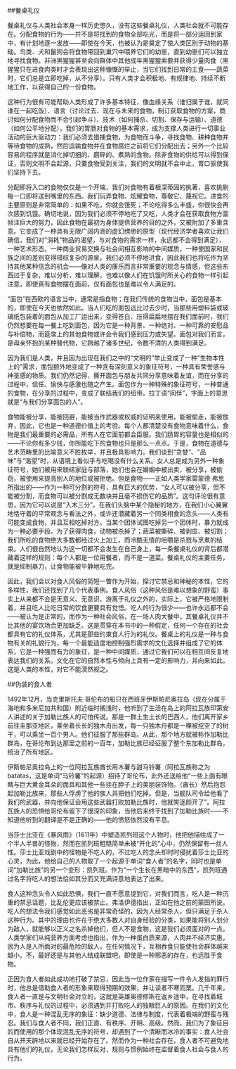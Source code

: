 ##餐桌礼仪

餐桌礼仪与人类社会本身一样历史悠久，没有这些餐桌礼仪，人类社会就不可能存在。分配食物的行为——并不是将找到的食物全部吃光，而是将一部分运回到家中，有计划地逐一发放——即使在今天，也被认为是奠定了使人类区别于动物的基础。鸟类、犬和鬣狗会将食物带回到巢穴中喂养它们的幼崽，直到幼崽们可以独立地寻找食物。非洲黑猩猩甚至会向群体中其他成年黑猩猩索要并获得少量肉食（黑猩猩只在进食肉类时才会表现出这种慷慨的举止，当它们找到日常的主食——蔬菜时，它们总是立即吃掉，从不分享）。只有人类才会积极地、有规律地、持续不断地工作，以获得自己的一份食物。

这种行为很有可能帮助人类形成了许多基本特征，像血缘关系（谁归属于谁，就同谁在一起吃饭）、语言（讨论过去、现在与未来的食物，制订获取食物的方案，商讨如何分配食物而不会引起争斗）、技术（如何捕杀、切割、保存与运输）、道德（如何公平地分配）。我们的胃肠对食物的基本需求，成为支撑人类进行一切事业活动的巨大驱动力：我们必须去猎捕食物，为食物而斗争，寻找食物、耕种食物并等待食物的成熟，然后运输食物并在食物腐烂之前将它们分配出去；另外一个比较容易的程序就是消化掉切细的、磨碎的、煮熟的食物。除非食物的供给可以得到保证，否则文明不会起源，只要食物受到关注，我们的文明就不会中止，胃口驱使我们坚持下去。

分配即将入口的食物仅仅是一个开端，我们对食物有着根深蒂固的执著，喜欢挑剔每一口即将送到嘴里的东西。我们玩弄食物、炫耀食物，尊敬它、蔑视它。进食的主要原则是非常简单的：如果不吃，你就会饿死；不论吃得多么丰盛，你很快会再次感到饥饿。确切地说，因为我们必须不停地吃了又吃，人类才会在获取食物方面倾注巨大的努力，因此食物在最初为身体提供营养的目的之外，又被附加了多重含意。它变成了一种具有无限广阔内涵的虚幻缥缈的原型（现代经济学者喜欢让我们确信，我们对“消耗”物品的渴望，与对食物的需求一样，永远都不会得到满足），一种艺术形态，一种商业贸易交换与社会间相互影响的中间媒质，一种使国家和民族之间的差别变得错综复杂的源泉。我们必须不停地进食，因此我们也将吃作为坚持其他某种信念的机会——像对人类的康乐而言非常重要的观念与情感，但这些东西过于复杂，难以分析，难以理解，也难以像人们在饥饿时所关心的食物一样引起注意，即使真有食物摆在面前，仅有面包也是难以令人满足的。

“面包”在西欧的语言当中，通常是指食物；在我们传统的食物当中，面包是基本的，即使在今天也依然如此。当人们吃的面包远比过去少时，当那些用塑料袋或玻璃纸包装着的面包从加工厂运出来，变得苍白、压得扁扁地摆在我们面前时，我们仍然想要在每一餐上吃到面包，因为它是一种背景、一种绝对、一种可靠的安慰品与补偿物，而筵席上的其他食物或许会令我们感到压力或失望。面包对我们而言，是母亲怀抱的某种替代物，它跨越了诸多世纪，令数不清的人类得到满足。

因为我们是人类，并且因为出现在我们之中的“文明的”举止变成了一种“生物本性上的”需求，面包额外地变成了一种含有深刻意义的象征符号，一种具有荣誉感与神圣感的物质。我们仍然记得，撕开面包与朋友共同分享意味着友谊，而在分享的过程中，信任、愉快与感激也随之产生。面包作为一种特殊的象征符号，一种普通的食物，在分享的过程中，变成了联结我们的纽带。拉丁语“同伴”，字面上的意思就是“与我们分享面包的人”。

食物能被分享，能被回避，能被当作武器或权威的证明来使用，能被偷走，能被放弃，因此，它也是一种道德价值上的考验。每个人都清楚没有食物意味着什么，食物是我们最重要的必需品，所有人在它面前都会臣服。我们肠胃的容量也是相似的——不论你有多少钱，你所能吃下的食物也只是那么一点点。于是，食物在道德与艺术范畴里的比喻意义不胜枚举，并且极具影响力。我们谈到“贪婪”、“品味”与“渴望”时，从语境上看似乎与吃喝没有什么关系。女人总是成为另外一种象征符号，她们被用来联结家庭与部落，她们也会在婚姻中被出卖，被分享，被偷窃，被使用来提高别人的地位或被拒绝。但是食物——正如人类学家雷蒙德·弗思所指出的——作为一种可分割的符号，具有巨大的优势，“女人可以被分享，但不能被分割，而食物可以被分割成无数块并且毫不损伤它的品质”。这句评论很有意思，因为它可以说是“入木三分”。在我们头脑中某个隐秘的地方，在我们小心翼翼地恪守着的平常观念与看法之外，或许还潜藏着另一个同类相食的念头——人类有可能变成食物，并且互相吃掉对方。当某个团体试图吃掉另一个团体时，暴力就成为一种必要手段。为了获得肉食，动物被杀掉了；蔬菜被撕碎、被剥皮、被切割；我们所吃的食物绝大多数都经过火上加工，而冷酷无情的咀嚼是杀戮与烹煮的结束。人们很自然地认为这一切都不会发生在自己身上，每一条餐桌礼仪的背后都潜藏着这样的规则：每个人都是一位用餐者，而不是一道菜。餐桌礼仪的主要任务，就是抑制暴力，让食物能被平静地吃完。

因此，我们会以对食人风俗的简短一瞥作为开始，探讨它禁忌和神秘的本性，它的多样性，我们还找到了几个代表事例。食人风俗（这种风俗是难以想象的野蛮）事实上从来都不会是无意义、无意识、游离于礼仪之外的，实际上，它被严格地限制着，并且吃人比吃日常的饮食更要具有觉悟。吃人的行为很少——也许永远都不会——被认为是正常的，而作为一种社会风俗，在一场人肉大餐中，其餐桌礼仪并不比其他的宴饮场合更加缺乏。这是贯穿在本书中的一种假定，任何一个存在的社会都具有它的礼仪体系，尤其是那些约束食人行为的礼仪。餐桌上的礼仪是一种与食物有关的礼貌行为，每一个最能适度地控制强烈需求的文化选择并组成了它的体系，它是一种强而有力的象征，是一种中间媒质，通过它我们可以在相互间反复地表达我们的关系。文化在它的自然本性与倾向上具有一定的影响力，并向来如此。这是人类的本性，对它不能漠然视之。

##伪装的食人者

1492年12月，当克里斯托夫·哥伦布的船只在西班牙伊斯帕尼奥拉岛（现在分属于海地和多米尼加共和国）附近临时搁浅时，他听到了生活在岛上的阿拉瓦族印第安人讲述的关于加勒比族人的可怕传说。那是一群土生土长的巴西人，他们离开家乡前往圭那亚地区，乘坐着长长的独木舟出发，每一只独木舟都是一棵被挖空了的树干，可以乘坐一百个男人。他们征服了那些群岛。从此，那个地方就被称作加勒比群岛，在哥伦布到达那里之前的一百年，加勒比族已经征服了整个东加勒比群岛，统治了所有地区。

伊斯帕尼奥拉岛上的一位阿拉瓦族酋长用木薯与甜马铃薯（阿拉瓦族称之为batatas，这是单词“马铃薯”的起源）招待了哥伦布，此外还送给他“一些上面有眼睛与巨大黄金耳朵的面具和其他一些挂在脖子上的美丽装饰物。（酋长）然后抱怨起加勒比族来，那些人俘虏了他的族人并把他们吃掉。但是，当舰队司令给他看了我们的武器，并向他保证会用这些武器打败加勒比族时，他就笑逐颜开了”。阿拉瓦族人的恐惧给哥伦布留下了很深的印象，当他后来终于找到了加勒比族时——不知道他听到的翻译是不是正确的——他的愤怒依然没有平息。

当莎士比亚在《暴风雨》（1611年）中塑造凯列班这个人物时，他把他描绘成了一个半人半兽的怪物，然而在凯列班粗糙简单未被“开化的”心中，仍然保留有一丝人性。莎士比亚戏剧中的怪物是不吃人的，不过吃人的念头却时时侵扰着莎士比亚的心灵，为此，他给自己的人物取了一个起源于单词“食人者”的名字，同时也是单词“加勒比族”的另一个变形：凯列班。作为“一个生长在黑暗中的东西”，凯列班通过名字将吃人的想法恰如其分而又充满诗意地表达了出来。

食人这种念头令人如此恐惧，我们一直不愿意提到它，对我们而言，吃人是一种沉重的禁忌话题，比乱伦更应该被禁止。弗洛伊德指出，正如在他之前的蒙田所说，吃人的想法令我们感觉如此恶劣是非常奇怪的，因为人经常杀人，但只满足于杀人这种行为。其中的理由也许在于绝大多数人对自身经验的分类，如果能将别人划分为敌人，就能够以正义之名杀掉他们，但人不是食物，这是我们必须面对的一点。人类学家们从纯营养方面考虑也指出，作为一种蛋白质来源，人肉并不经济实惠，因为人是人所面对的最危险的敌人，在任何情况下，互相吞食只能使社会群体越来越小。不，最好还是与其他人结成联盟吧，即使是一种邪恶的存在，也远胜于食物。

正因为食人者如此成功地打破了禁忌，因此当一位作家在描写一件令人发指的罪行时，他总是借助食人者的形象来取得预期的效果，并让读者不寒而栗。几千年来，食人者一直是与文明社会对立的，这就是英雄奥德修斯在返乡途中，在寻找着城市、秩序与礼仪的过程中，必须遇到并打败吃人的独眼巨人的原因。在我们的文化中，食人是一种混乱无序的象征：缺少道德、法律与制度，代表着极端的野蛮与残忍。我们与食人者不同，我们正直、有秩序、开明、高级。然而，我们为了象征目的而使用的那个体现混乱无序的符号，却遇到了一个清晰而冰冷的事实：食人社会自从开天辟地以来就已经开始存在了。然而作为一种社会存在，食人者不可避免地具有他们的礼仪，无论我们怎样反对，规则与惯例始终在监督着食人社会与食人的行为。

